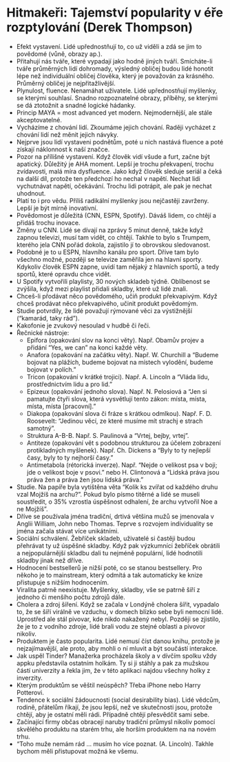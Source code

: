 # Hitmakeři: Tajemství popularity v éře rozptylování (Derek Thompson)
* Efekt vystavení. Lidé upřednostňují to, co už viděli a zdá se jim to povědomé (vůně, obrazy ap.).
* Přitahují nás tváře, které vypadají jako hodně jiných tváří. Smícháte-li tváře průměrných lidí dohromady, výsledný obličej budou lidé honotit lépe než individuální obličej člověka, který je považován za krásného. Průměrný obličej je nejpřitažlivější.
* Plynulost, fluence. Nenamáhat uživatele. Lidé upřednostňují myšlenky, se kterými souhlasí. Snadno rozpoznatelné obrazy, příběhy, se kterými se dá ztotožnit a snadné logické hádanky. 
* Princip MAYA = most advanced yet modern. Nejmodernější, ale stále akceptovatelné. 
* Vycházíme z chování lidí. Zkoumáme jejich chování. Raději vycházet z chování lidí než měnit jejich návyky.
* Nejprve jsou lidí vystaveni podnětům, poté u nich nastává fluence a poté získají náklonnost k naší značce. 
* Pozor na přílišné vystavení. Když člověk vidí všude a furt, začne být apatický. Důležitý je AHA moment. Lepší je trochu překvapení, trochu zvídavosti, malá míra dysfluence. Jako když člověk sleduje seriál a čeká na další díl, protože ten předchozí ho nechal v napětí. Nechat lidi vychutnávat napětí, očekávání. Trochu lidi potrápit, ale pak je nechat uhodnout.
* Platí to i pro vědu. Příliš radikální myšlenky jsou nejčastěji zavrženy. Lepší je být mírně inovativní. 
* Povědomost je důležitá (CNN, ESPN, Spotify). Dáváš lidem, co chtějí a přidáš trochu inovace. 
* Změny u CNN. Lidé se dívají na zprávy 5 minut denně, takže když zapnou televizi, musí tam vidět, co chtějí. Takhle to bylo s Trumpem, kterého jela CNN pořád dokola, zajistilo jí to obrovskou sledovanost.
* Podobné je to u ESPN, hlavního kanálu pro sport. Dříve tam bylo všechno možné, později se televize zaměřila jen na hlavní sporty. Kdykoliv člověk ESPN zapne, uvidí tam nějaký z hlavních sportů, a tedy sportů, které opravdu chce vidět.
* U Spotify vytvořili playlisty, 30 nových skladeb týdně. Oblíbenost se zvýšila, když mezi playlist přidali skladby, které už lidé znali. 
* Chceš-li přodávat něco povědomého, učiň produkt překvapivým. Když chceš prodávat něco překvapivého, učinit produkt povědomým.
* Studie potvrdily, že lidé považují rýmované věci za výstižnější (“kamarád, taky rád”).
* Kakofonie je zvukový nesoulad v hudbě či řeči.
* Řečnické nástroje:
  * Epifora (opakování slov na konci věty). Např. Obamův projev a přidání “Yes, we can” na konci každé věty.
  * Anafora (opakování na začátku věty). Např. W. Churchill a “Budeme bojovat na plážích, budeme bojovat na místech vylodění, budeme bojovat v polích.”
  * Tricon (opakování v krátké trojici). Např. A. Lincoln a “Vláda lidu, prostřednictvím lidu a pro lid.”
  * Epizeux (opakování jednoho slova). Např. N. Pelosiová a “Jen si pamatujte čtyři slova, která vysvětlují tento zákon: místa, místa, místa, místa [pracovní].”
  * Diakopa (opakování slova či fráze s krátkou odmlkou). Např. F. D. Roosevelt: “Jedinou věcí, ze které musíme mít strachj e strach samotný”.
  * Struktura A-B-B. Např. S. Paulinová a “Vrtej, bejby, vrtej”.
  * Antiteze (opakování vět s podobnou strukturou za účelem zobrazení protikladných myšlenek). Např. Ch. Dickens a “Byly to ty nejlepší časy, byly to ty nejhorší časy.”
  * Antimetabola (rétorická inverze). Např. “Nejde o velikost psa v boji; jde o velikost boje v psovi.” nebo H. Clintonová a “Lidská práva jsou práva žen a práva žen jsou lidská práva.”
* Studie. Na papíře byla vytištěna věta “Kolik ks zvířat od každého druhu vzal Mojžíš na archu?”. Pokud bylo písmo titěrné a lidé se museli soustředit, o 35% vzrostla úspěšnost odhalení, že archu vytvořil Noe a ne Mojžíš”.
* Dříve se používala jména tradiční, drtivá většina mužů se jmenovala v Anglii William, John nebo Thomas. Teprve s rozvojem individuality se jména začala stávat více unikátními.
* Sociální schválení. Žebříček skladeb, uživatelé si častěji budou přehrávat ty už úspěšné skladby. Když pak výzkumníci žebříček obrátili a nejpopulárnější skladbu dali tu nejméně populární, lidé hodnotili skladby jinak než dříve.
* Hodnocení bestsellerů je nižší poté, co se stanou bestsellery. Pro někoho je to mainstream, který odmítá a tak automaticky ke knize přistupuje s nižším hodnocením.
* Viralita patrně neexistuje. Myšlenky, skladby, vše se patrně šíří z jednoho či menšího počtu zdrojů dále. 
* Cholera a zdroj šíření. Když se začala v Londýně cholera šířit, vypadalo to, že se šíří virálně ve vzduchu, v domech blízko sebe byli nemocní lidé. Uprostřed ale stál pivovar, kde nikdo nakažený nebyl. Později se zjistilo, že je to z vodního zdroje, lidé brali vodu ze stejné oblasti a pivovor nikoliv.
* Produktem je často popularita. Lidé nemusí číst danou knihu, protože je nejzajímavější, ale proto, aby mohli o ní mluvit a být součástí interakce.
* Jak uspěl Tinder? Manažerka procházela školy a v dívčím spolku vždy appku představila ostatním holkám. Ty si ji stáhly a pak za mužskou částí univerzity a řekla jim, že v této aplikaci najdou všechny holky z inverzity.
* Kterým produktům se věštil neúspěch? Třeba iPhone nebo Harry Potterovi.
* Tendence k sociální žádoucnosti (social desirability bias). Lidé vědcům, rodině, přátelům říkají, že jsou lepší, než ve skutečnosti jsou, protože chtějí, aby je ostatní měli rádi. Případně chtějí přesvědčit sami sebe.
* Začínající firmy občas obracejí naruby tradiční průmysl nikoliv pomocí skvělého produktu na starém trhu, ale horším produktem na na novém trhu.
* “Toho muže nemám rád … musím ho více poznat. (A. Lincoln). Takhle bychom měli přistupovat možná ke všemu.

